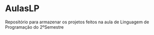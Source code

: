 # AulasLP
Repositório para armazenar os projetos feitos na aula de Linguagem de Programação do 2ºSemestre
